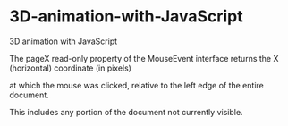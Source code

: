 # 3D-animation-with-JavaScript
3D animation with JavaScript

The pageX read-only property of the MouseEvent interface returns the X (horizontal) coordinate (in pixels) 

at which the mouse was clicked, relative to the left edge of the entire document. 

This includes any portion of the document not currently visible.
